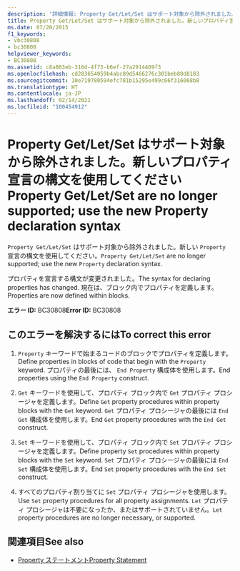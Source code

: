 ```yaml
---
description: '詳細情報: Property Get/Let/Set はサポート対象から除外されました。新しいプロパティ宣言の構文を使用してください'
title: Property Get/Let/Set はサポート対象から除外されました。新しいプロパティ宣言の構文を使用してください
ms.date: 07/20/2015
f1_keywords:
- vbc30808
- bc30808
helpviewer_keywords:
- BC30808
ms.assetid: c8a803eb-316d-4f73-b6ef-27a2914409f3
ms.openlocfilehash: cd283654059b4abc89d5466276c301beb80d8183
ms.sourcegitcommit: 10e719780594efc781b15295e499c66f316068b8
ms.translationtype: HT
ms.contentlocale: ja-JP
ms.lasthandoff: 02/14/2021
ms.locfileid: "100454912"
---
```

# <a name="property-getletset-are-no-longer-supported-use-the-new-property-declaration-syntax"></a><span data-ttu-id="c1a49-103">Property Get/Let/Set はサポート対象から除外されました。新しいプロパティ宣言の構文を使用してください</span><span class="sxs-lookup"><span data-stu-id="c1a49-103">Property Get/Let/Set are no longer supported; use the new Property declaration syntax</span></span>

<span data-ttu-id="c1a49-104">`Property Get/Let/Set` はサポート対象から除外されました。新しい `Property` 宣言の構文を使用してください。</span><span class="sxs-lookup"><span data-stu-id="c1a49-104">`Property Get/Let/Set` are no longer supported; use the new `Property` declaration syntax.</span></span>  
  
 <span data-ttu-id="c1a49-105">プロパティを宣言する構文が変更されました。</span><span class="sxs-lookup"><span data-stu-id="c1a49-105">The syntax for declaring properties has changed.</span></span> <span data-ttu-id="c1a49-106">現在は、ブロック内でプロパティを定義します。</span><span class="sxs-lookup"><span data-stu-id="c1a49-106">Properties are now defined within blocks.</span></span>  
  
 <span data-ttu-id="c1a49-107">**エラー ID:** BC30808</span><span class="sxs-lookup"><span data-stu-id="c1a49-107">**Error ID:** BC30808</span></span>  
  
## <a name="to-correct-this-error"></a><span data-ttu-id="c1a49-108">このエラーを解決するには</span><span class="sxs-lookup"><span data-stu-id="c1a49-108">To correct this error</span></span>  
  
1. <span data-ttu-id="c1a49-109">`Property` キーワードで始まるコードのブロックでプロパティを定義します。</span><span class="sxs-lookup"><span data-stu-id="c1a49-109">Define properties in blocks of code that begin with the `Property` keyword.</span></span> <span data-ttu-id="c1a49-110">プロパティの最後には、 `End Property` 構成体を使用します。</span><span class="sxs-lookup"><span data-stu-id="c1a49-110">End properties using the `End Property` construct.</span></span>  
  
2. <span data-ttu-id="c1a49-111">`Get` キーワードを使用して、プロパティ ブロック内で `Get` プロパティ プロシージャを定義します。</span><span class="sxs-lookup"><span data-stu-id="c1a49-111">Define `Get` property procedures within property blocks with the `Get` keyword.</span></span> <span data-ttu-id="c1a49-112">`Get` プロパティ プロシージャの最後には `End Get` 構成体を使用します。</span><span class="sxs-lookup"><span data-stu-id="c1a49-112">End `Get` property procedures with the `End Get` construct.</span></span>  
  
3. <span data-ttu-id="c1a49-113">`Set` キーワードを使用して、プロパティ ブロック内で `Set` プロパティ プロシージャを定義します。</span><span class="sxs-lookup"><span data-stu-id="c1a49-113">Define property `Set` procedures within property blocks with the `Set` keyword.</span></span> <span data-ttu-id="c1a49-114">`Set` プロパティ プロシージャの最後には `End Set` 構成体を使用します。</span><span class="sxs-lookup"><span data-stu-id="c1a49-114">End `Set` property procedures with the `End Set` construct.</span></span>  
  
4. <span data-ttu-id="c1a49-115">すべてのプロパティ割り当てに `Set` プロパティ プロシージャを使用します。</span><span class="sxs-lookup"><span data-stu-id="c1a49-115">Use `Set` property procedures for all property assignments.</span></span> <span data-ttu-id="c1a49-116">`Let` プロパティ プロシージャは不要になったか、またはサポートされていません。</span><span class="sxs-lookup"><span data-stu-id="c1a49-116">`Let` property procedures are no longer necessary, or supported.</span></span>  
  
## <a name="see-also"></a><span data-ttu-id="c1a49-117">関連項目</span><span class="sxs-lookup"><span data-stu-id="c1a49-117">See also</span></span>

- [<span data-ttu-id="c1a49-118">Property ステートメント</span><span class="sxs-lookup"><span data-stu-id="c1a49-118">Property Statement</span></span>](../language-reference/statements/property-statement.md)
